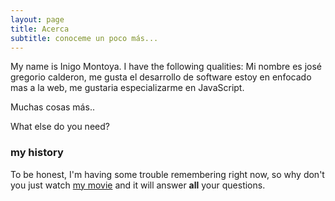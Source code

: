 ```yaml
---
layout: page
title: Acerca
subtitle: conoceme un poco más...
---
```


My name is Inigo Montoya. I have the following qualities:
Mi nombre es josé gregorio calderon, me gusta el desarrollo de software
estoy en enfocado mas a la web, me gustaria especializarme en JavaScript.

Muchas cosas más..

What else do you need?

### my history

To be honest, I'm having some trouble remembering right now, so why don't you just watch [my movie](http://en.wikipedia.org/wiki/The_Princess_Bride_%28film%29) and it will answer **all** your questions.